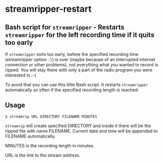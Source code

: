 # streamripper-restart

## Bash script for `streamripper` - Restarts `streamripper` for the left recording time if it quits too early

If `streamripper` exits too early, before the specified recording time (streamripper option `-l`) is over (maybe because of an interrupted internet connection or other problems), not everything what you wanted to record is ripped. You will stay there with only a part of the radio program you were interested in :-(

To avoid that you can use this little Bash script. It restarts `streamripper` automatically so often if the specified recording length is reached.

## Usage
```
$ streamrip URL DIRECTORY FILENAME MINUTES
```
`streamrip` will create specified DIRECTORY and inside it there will be the ripped file with name FILENAME. Current date and time will be appended to FILENAME automatically.

MINUTES is the recording length in minutes.

URL is the link to the stream address.
